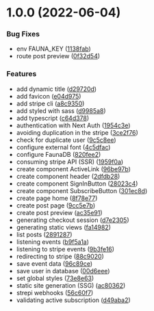 # 1.0.0 (2022-06-04)


### Bug Fixes

* env FAUNA_KEY ([1138fab](https://github.com/robsonnatanael/ignews/commit/1138fabb1bc86b0de0a92b90fdb534569cda980f))
* route post preview ([0f32d54](https://github.com/robsonnatanael/ignews/commit/0f32d54d405ed762e0eb770e36273e3570fabb71))


### Features

* add dynamic title ([d29720d](https://github.com/robsonnatanael/ignews/commit/d29720d470c6af5243d45b8b17c5b7c438fb5661))
* add favicon ([e04d975](https://github.com/robsonnatanael/ignews/commit/e04d97568d5c6682ee8a55bc3705520a95de0c17))
* add stripe cli ([a8c9350](https://github.com/robsonnatanael/ignews/commit/a8c935030651d2293d573811114133e2a51a818a))
* add styled with sass ([d9985a8](https://github.com/robsonnatanael/ignews/commit/d9985a84a728df977ad801e72ad9c79d2acce105))
* add typescript ([c64d378](https://github.com/robsonnatanael/ignews/commit/c64d378ffac1ac59530288ca63423aeeefc6d921))
* authentication with Next Auth ([1954c3e](https://github.com/robsonnatanael/ignews/commit/1954c3e74cf92feb8d910fe9aa4e5fb22011477a))
* avoiding duplication in the stripe ([3ce2f76](https://github.com/robsonnatanael/ignews/commit/3ce2f762bc2fff03c09767b1e6846d6bddab408e))
* check for duplicate user ([9c5c8ee](https://github.com/robsonnatanael/ignews/commit/9c5c8eeee704eda7ba4a707bc292a1bae453a5c1))
* configure external font ([4c5dfac](https://github.com/robsonnatanael/ignews/commit/4c5dfac7144c3578a5a693833c160d76797d6215))
* configure FaunaDB ([820fee2](https://github.com/robsonnatanael/ignews/commit/820fee2623b7dabd6f2e82302fece6c204c8e8bd))
* consuming stripe API (SSR) ([1959f0a](https://github.com/robsonnatanael/ignews/commit/1959f0a2c58576e79dbcef26b6391fd725ab736f))
* create component ActiveLink ([96be97b](https://github.com/robsonnatanael/ignews/commit/96be97bd8bb18123827dc4944e5400f9d8b960df))
* create component header ([2dfdb28](https://github.com/robsonnatanael/ignews/commit/2dfdb2806c193fca74457e8cdd7518194dd8ab52))
* create component SignInButton ([28023c4](https://github.com/robsonnatanael/ignews/commit/28023c4fd07d52457b39afc21144c1cbb60d5559))
* create component SubscribeButton ([301ec8d](https://github.com/robsonnatanael/ignews/commit/301ec8d11411f4799c8045ca483f9c9b0082407e))
* create page home ([8f78e77](https://github.com/robsonnatanael/ignews/commit/8f78e777b2d3ef6ba2fb7ee51523f1b9d3cc3e6c))
* create post page ([9cc5e7b](https://github.com/robsonnatanael/ignews/commit/9cc5e7b1f17b8b70c3a59610e4d1c2078f766919))
* create post preview ([ac35e91](https://github.com/robsonnatanael/ignews/commit/ac35e9189d46616eca6f1d11748406d6d53487c0))
* generating checkout session ([d7e2305](https://github.com/robsonnatanael/ignews/commit/d7e2305c7b60fc9714569569d52aed5a8f4b6afc))
* generating static views ([fa14982](https://github.com/robsonnatanael/ignews/commit/fa1498212287da01d86130b9d0b059f01cf65c20))
* list posts ([2891287](https://github.com/robsonnatanael/ignews/commit/28912876cf1127315f9742c154ac9408615807a7))
* listening events ([b9f5a1a](https://github.com/robsonnatanael/ignews/commit/b9f5a1a1056d6f591596a0e3ab8de2c28a5b93e1))
* listening to stripe events ([9b3fe16](https://github.com/robsonnatanael/ignews/commit/9b3fe162a0c5f193d075aa9d7aa0cff4b53e9e5c))
* redirecting to stripe ([88c9020](https://github.com/robsonnatanael/ignews/commit/88c9020f110852276f2b0cdbdfe49ad33ad52ece))
* save event data ([96c89ce](https://github.com/robsonnatanael/ignews/commit/96c89ceefc43ce1eb83036005533a92aee354bca))
* save user in database ([00d6eee](https://github.com/robsonnatanael/ignews/commit/00d6eee76b83e37f5c5ee2748814158e7af7b3a4))
* set global styles ([73e8e63](https://github.com/robsonnatanael/ignews/commit/73e8e634738641ac8576ef1948d2fdb2e234b777))
* static site generation (SSG) ([ac80362](https://github.com/robsonnatanael/ignews/commit/ac80362b027d16e43a147dd916f99190c771e89f))
* strepi webhooks ([56c60f7](https://github.com/robsonnatanael/ignews/commit/56c60f7da85a8390f0805ea07d6145abd1b728f4))
* validating active subscription ([d49aba2](https://github.com/robsonnatanael/ignews/commit/d49aba2b35071a25eae0c077fff9a942377b5b4b))
